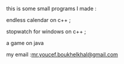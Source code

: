 this is some small programs I made :

endless calendar   on c++ ;

stopwatch for windows    on c++ ;

a game 	    on java 


my email :mr.youcef.boukhelkhal@gmail.com
